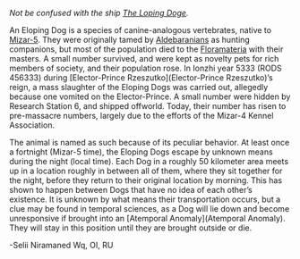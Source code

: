 *Not be confused with the ship [The Loping Doge](https://lexicon.za3k.com/index.php/Loping%20Doge,%20The).*

An Eloping Dog is a species of canine-analogous vertebrates, native to [Mizar-5](Mizar-5). They were originally tamed by [Aldebaranians](https://lexicon.za3k.com/index.php/Aldebaranians,%20The) as hunting companions, but most of the population died to the [Floramateria](Floramateria) with their masters. A small number survived, and were kept as novelty pets for rich members of society, and their population rose. In Ionzhi year 5333 (RODS 456333) during [Elector-Prince Rzeszutko](Elector-Prince Rzeszutko)’s reign, a mass slaughter of the Eloping Dogs was carried out, allegedly because one vomited on the Elector-Prince. A small number were hidden by Research Station 6, and shipped offworld. Today, their number has risen to pre-massacre numbers, largely due to the efforts of the Mizar-4 Kennel Association.

The animal is named as such because of its peculiar behavior. At least once a fortnight (Mizar-5 time), the Eloping Dogs escape by unknown means during the night (local time). Each Dog in a roughly 50 kilometer area meets up in a location roughly in between all of them, where they sit together for the night, before they return to their original location by morning. This has shown to happen between Dogs that have no idea of each other’s existence. It is unknown by what means their transportation occurs, but a clue may be found in temporal sciences, as a Dog will lie down and become unresponsive if brought into an [Atemporal Anomaly](Atemporal Anomaly). They will stay in this position until they are brought outside or die.

-Selii Niramaned Wq, OI, RU
